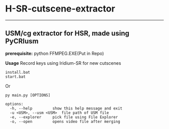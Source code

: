 # H-SR-cutscene-extractor
---
USM/cg extractor for HSR, made using PyCRIusm
---
**prerequisite:**
python
FFMPEG.EXE(Put in Repo)

**Usage**
Record keys using Iridium-SR for new cutscenes
```
install.bat
start.bat
```
Or
```
py main.py [OPTIONS]

options:
  -h, --help         show this help message and exit
  -u <USM>, --usm <USM>  file path of USM file
  -e, --explorer     pick file using File Explorer
  -o, --open         opens video file after merging
```
